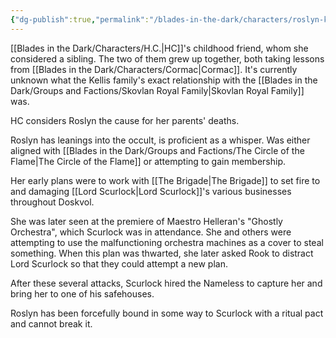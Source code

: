 ```yaml
---
{"dg-publish":true,"permalink":"/blades-in-the-dark/characters/roslyn-kellis/","tags":["Characters"]}
---
```


[[Blades in the Dark/Characters/H.C.\|HC]]'s childhood friend, whom she considered a sibling. The two of them grew up together, both taking lessons from [[Blades in the Dark/Characters/Cormac\|Cormac]]. It's currently unknown what the Kellis family's exact relationship with the [[Blades in the Dark/Groups and Factions/Skovlan Royal Family\|Skovlan Royal Family]] was.

HC considers Roslyn the cause for her parents' deaths.

Roslyn has leanings into the occult, is proficient as a whisper. Was either aligned with [[Blades in the Dark/Groups and Factions/The Circle of the Flame\|The Circle of the Flame]] or attempting to gain membership.

Her early plans were to work with [[The Brigade\|The Brigade]] to set fire to and damaging [[Lord Scurlock\|Lord Scurlock]]'s various businesses throughout Doskvol.

She was later seen at the premiere of Maestro Helleran's "Ghostly Orchestra", which Scurlock was in attendance. She and others were attempting to use the malfunctioning orchestra machines as a cover to steal something. When this plan was thwarted, she later asked Rook to distract Lord Scurlock so that they could attempt a new plan.

After these several attacks, Scurlock hired the Nameless to capture her and bring her to one of his safehouses.

Roslyn has been forcefully bound in some way to Scurlock with a ritual pact and cannot break it.